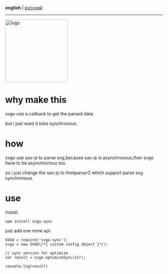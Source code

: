 **english** | [русский](https://github.com/svg/svgo/blob/master/README.ru.md)
- - -

<img src="https://svg.github.io/svgo-logo.svg" width="200" height="200" alt="logo"/>



# why make this

svgo use a callback to get the parsed data.

but i just want it tobe synchronous.


# how

svgo use sax-js to parse svg,because sax-js is asynchronous,then svgo have to be asynchronous too.

so i just change the sax-js to htmlparser2 which support parse svg synchronous.



# use

install:

```
npm install svgo-sync
```

just add one more api:


```
SVGO = require('svgo-sync');
svgo = new SVGO(/*{ custom config object }*/);

// sync version for optimize
var result = svgo.optimizeSync(str);

console.log(result)

```







